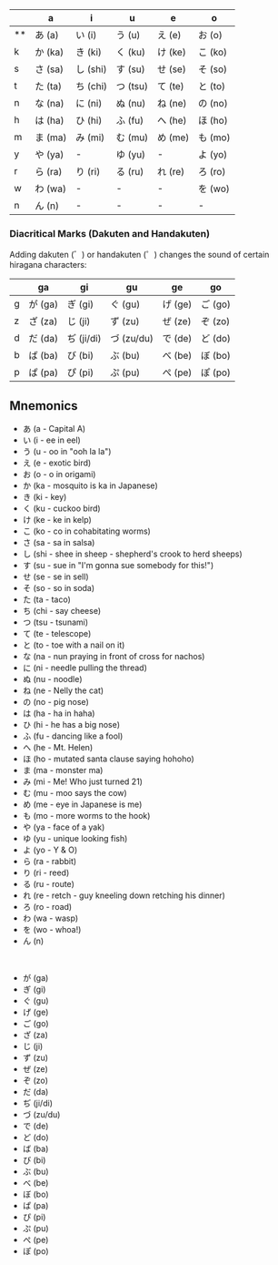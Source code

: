 |     | a  | i  | u  | e  | o  |
|-----|----|----|----|----|----|
| **  | あ (a) | い (i) | う (u) | え (e) | お (o) |
| k   | か (ka) | き (ki) | く (ku) | け (ke) | こ (ko) |
| s   | さ (sa) | し (shi) | す (su) | せ (se) | そ (so) |
| t   | た (ta) | ち (chi) | つ (tsu) | て (te) | と (to) |
| n   | な (na) | に (ni) | ぬ (nu) | ね (ne) | の (no) |
| h   | は (ha) | ひ (hi) | ふ (fu) | へ (he) | ほ (ho) |
| m   | ま (ma) | み (mi) | む (mu) | め (me) | も (mo) |
| y   | や (ya) | -    | ゆ (yu) | -    | よ (yo) |
| r   | ら (ra) | り (ri) | る (ru) | れ (re) | ろ (ro) |
| w   | わ (wa) | -    | -    | -    | を (wo) |
| n   | ん (n)  | -    | -    | -    | -    |

### Diacritical Marks (Dakuten and Handakuten)
Adding dakuten (゛) or handakuten (゜) changes the sound of certain hiragana characters:

|     | ga  | gi  | gu  | ge  | go  |
|-----|-----|-----|-----|-----|-----|
| g   | が (ga) | ぎ (gi) | ぐ (gu) | げ (ge) | ご (go) |
| z   | ざ (za) | じ (ji) | ず (zu) | ぜ (ze) | ぞ (zo) |
| d   | だ (da) | ぢ (ji/di) | づ (zu/du) | で (de) | ど (do) |
| b   | ば (ba) | び (bi) | ぶ (bu) | べ (be) | ぼ (bo) |
| p   | ぱ (pa) | ぴ (pi) | ぷ (pu) | ぺ (pe) | ぽ (po) |


## Mnemonics
- あ (a - Capital A)
- い (i - ee in eel)
- う (u - oo in "ooh la la")
- え (e - exotic bird)
- お (o - o in origami)
- か (ka - mosquito is ka in Japanese)
- き (ki - key)
- く (ku - cuckoo bird)
- け (ke - ke in kelp)
- こ (ko - co in cohabitating worms)
- さ (sa - sa in salsa)
- し (shi - shee in sheep - shepherd's crook to herd sheeps)
- す (su - sue in "I'm gonna sue somebody for this!")
- せ (se - se in sell)
- そ (so - so in soda)
- た (ta - taco)
- ち (chi - say cheese)
- つ (tsu - tsunami)
- て (te - telescope)
- と (to - toe with a nail on it)
- な (na - nun praying in front of cross for nachos)
- に (ni - needle pulling the thread)
- ぬ (nu - noodle)
- ね (ne - Nelly the cat)
- の (no - pig nose)
- は (ha - ha in haha)
- ひ (hi - he has a big nose)
- ふ (fu - dancing like a fool)
- へ (he - Mt. Helen)
- ほ (ho - mutated santa clause saying hohoho)
- ま (ma - monster ma)
- み (mi - Me! Who just turned 21)
- む (mu - moo says the cow)
- め (me - eye in Japanese is me)
- も (mo - more worms to the hook)
- や (ya - face of a yak)
- ゆ (yu - unique looking fish)
- よ (yo - Y & O)
- ら (ra - rabbit)
- り (ri - reed)
- る (ru - route)
- れ (re - retch - guy kneeling down retching his dinner)
- ろ (ro - road)
- わ (wa - wasp)
- を (wo - whoa!)
- ん (n)
  
<br/>

- が (ga)
- ぎ (gi)
- ぐ (gu)
- げ (ge)
- ご (go)
- ざ (za)
- じ (ji)
- ず (zu)
- ぜ (ze)
- ぞ (zo)
- だ (da)
- ぢ (ji/di)
- づ (zu/du)
- で (de)
- ど (do)
- ば (ba)
- び (bi)
- ぶ (bu)
- べ (be)
- ぼ (bo)
- ぱ (pa)
- ぴ (pi)
- ぷ (pu)
- ぺ (pe)
- ぽ (po)
